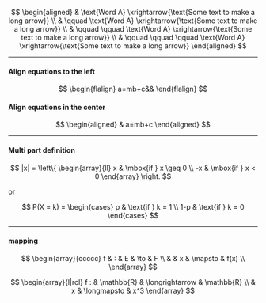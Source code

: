 $$ \begin{aligned} 
& \text{Word A} \xrightarrow{\text{Some text to make a long arrow}} \\ 
& \qquad \text{Word A} \xrightarrow{\text{Some text to make a long arrow}} \\ 
& \qquad \qquad \text{Word A} \xrightarrow{\text{Some text to make a long arrow}} \\ 
& \qquad \qquad \qquad \text{Word A} \xrightarrow{\text{Some text to make a long arrow}} 
\end{aligned} $$

---

#### Align equations to the left
$$
\begin{flalign}
a=mb+c&&
\end{flalign}
$$

#### Align equations in the center
$$
\begin{aligned}
& a=mb+c
\end{aligned}
$$

---

#### Multi part definition

$$
|x| =
\left\{
	\begin{array}{ll}
		x  & \mbox{if } x \geq 0 \\
		-x & \mbox{if } x < 0
	\end{array}
\right.
$$

or 

$$ 
P(X = k) = \begin{cases} p & \text{if } k = 1 \\ 1-p & \text{if } k = 0 \end{cases}
$$

---

#### mapping

$$
\begin{array}{ccccc} f & : & E & \to & F \\ & & x & \mapsto & f(x) \\ \end{array}
$$

$$
\begin{array}{l|rcl} f : & \mathbb{R} & \longrightarrow & \mathbb{R} \\ & x & \longmapsto & x^3 \end{array}
$$